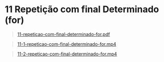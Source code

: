 # 11 Repetição com final Determinado (for) 

>[11-repeticao-com-final-determinado-for.pdf](/primeiro-periodo/pec/videoaulas-teoricas-slides/11/11-repeticao-com-final-determinado-for.pdf) 

>[11-1-repeticao-com-final-determinado-for.mp4](https://drive.google.com/file/d/1Va3xcdayGz3eIGT7MAZ_li-y-4ES_tSU/view)

>[11-2-repeticao-com-final-determinado-for.mp4](https://drive.google.com/file/d/1VcEFhUppmvIdrrveHKx1-BpyZi3-UIKT/view)
